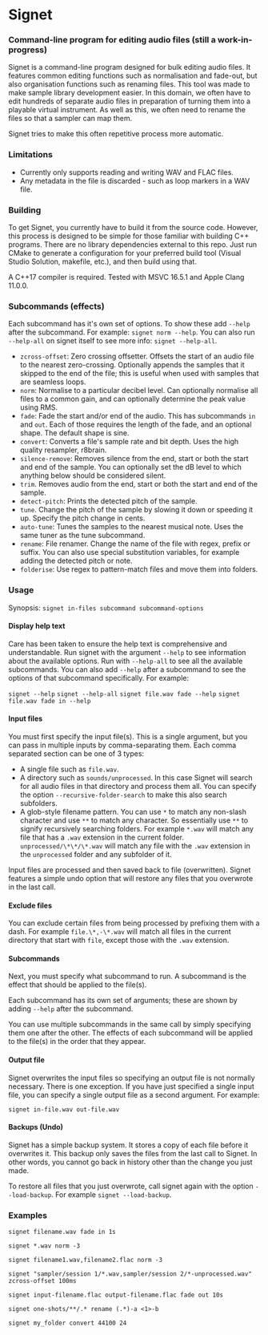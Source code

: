 # Signet
### Command-line program for editing audio files (still a work-in-progress)

Signet is a command-line program designed for bulk editing audio files. It features common editing functions such as normalisation and fade-out, but also organisation functions such as renaming files.
This tool was made to make sample library development easier. In this domain, we often have to edit hundreds of separate audio files in preparation of turning them into a playable virtual instrument. As well as this, we often need to rename the files so that a sampler can map them.

Signet tries to make this often repetitive process more automatic.

### Limitations
- Currently only supports reading and writing WAV and FLAC files.
- Any metadata in the file is discarded - such as loop markers in a WAV file.

### Building
To get Signet, you currently have to build it from the source code. However, this process is designed to be simple for those familiar with building C++ programs. There are no library dependencies external to this repo. Just run CMake to generate a configuration for your preferred build tool (Visual Studio Solution, makefile, etc.), and then build using that. 

A C++17 compiler is required. Tested with MSVC 16.5.1 and Apple Clang 11.0.0.

### Subcommands (effects)
Each subcommand has it's own set of options. To show these add `--help` after the subcommand. For example: `signet norm --help`. You can also run `--help-all` on signet itself to see more info: `signet --help-all`.

- `zcross-offset`: Zero crossing offsetter. Offsets the start of an audio file to the nearest zero-crossing. Optionally appends the samples that it skipped to the end of the file; this is useful when used with samples that are seamless loops.
- `norm`: Normalise to a particular decibel level. Can optionally normalise all files to a common gain, and can optionally determine the peak value using RMS.
- `fade`: Fade the start and/or end of the audio. This has subcommands `in` and `out`. Each of those requires the length of the fade, and an optional shape. The default shape is sine.
- `convert`: Converts a file's sample rate and bit depth. Uses the high quality resampler, r8brain.
- `silence-remove`: Removes silence from the end, start or both the start and end of the sample. You can optionally set the dB level to which anything below should be considered silent.
- `trim`. Removes audio from the end, start or both the start and end of the sample.
- `detect-pitch`: Prints the detected pitch of the sample.
- `tune`. Change the pitch of the sample by slowing it down or speeding it up. Specify the pitch change in cents.
- `auto-tune`: Tunes the samples to the nearest musical note. Uses the same tuner as the tune subcommand.
- `rename`: File renamer. Change the name of the file with regex, prefix or suffix. You can also use special substitution variables, for example adding the detected pitch or note.
- `folderise`: Use regex to pattern-match files and move them into folders.

### Usage
Synopsis: `signet in-files subcommand subcommand-options`

#### Display help text
Care has been taken to ensure the help text is comprehensive and understandable. Run signet with the argument `--help` to see information about the available options. Run with `--help-all` to see all the available subcommands. You can also add `--help` after a subcommand to see the options of that subcommand specifically. For example:

`signet --help`
`signet --help-all`
`signet file.wav fade --help`
`signet file.wav fade in --help`

#### Input files
You must first specify the input file(s). This is a single argument, but you can pass in multiple inputs by comma-separating them. Each comma separated section can be one of 3 types:

- A single file such as `file.wav`. 
- A directory such as `sounds/unprocessed`. In this case Signet will search for all audio files in that directory and process them all. You can specify the option `--recursive-folder-search` to make this also search subfolders.
- A glob-style filename pattern. You can use `*` to match any non-slash character and use `**` to match any character. So essentially use `**` to signify recursively searching folders. For example `*.wav` will match any file that has a `.wav` extension in the current folder. `unprocessed/\*\*/\*.wav` will match any file with the `.wav` extension in the `unprocessed` folder and any subfolder of it.

Input files are processed and then saved back to file (overwritten). Signet features a simple undo option that will restore any files that you overwrote in the last call.

#### Exclude files
You can exclude certain files from being processed by prefixing them with a dash. For example `file.\*,-\*.wav` will match all files in the current directory that start with `file`, except those with the `.wav` extension.

#### Subcommands
Next, you must specify what subcommand to run. A subcommand is the effect that should be applied to the file(s).

Each subcommand has its own set of arguments; these are shown by adding `--help` after the subcommand.

You can use multiple subcommands in the same call by simply specifying them one after the other. The effects of each subcommand will be applied to the file(s) in the order that they appear.

#### Output file
Signet overwrites the input files so specifying an output file is not normally necessary. There is one exception. If you have just specified a single input file, you can specify a single output file as a second argument. For example:

`signet in-file.wav out-file.wav`

#### Backups (Undo)
Signet has a simple backup system. It stores a copy of each file before it overwrites it. This backup only saves the files from the last call to Signet. In other words, you cannot go back in history other than the change you just made.

To restore all files that you just overwrote, call signet again with the option `--load-backup`. For example `signet --load-backup`.


### Examples

`signet filename.wav fade in 1s`

`signet *.wav norm -3`

`signet filename1.wav,filename2.flac norm -3`

`signet "sampler/session 1/*.wav,sampler/session 2/*-unprocessed.wav" zcross-offset 100ms`

`signet input-filename.flac output-filename.flac fade out 10s`

`signet one-shots/**/.* rename (.*)-a <1>-b`

`signet my_folder convert 44100 24`
